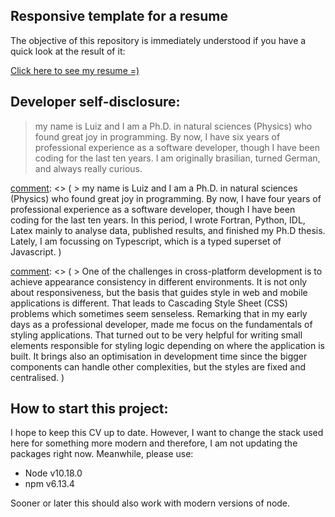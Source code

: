 ## Responsive template for a resume

The objective of this repository is immediately understood
if you have a quick look at the result of it:

[Click here to see my resume =)](https://carneirodotdev.github.io/Curriculum_Vitae/dist/index.html)

## Developer self-disclosure:

> my name is Luiz and I am a Ph.D. in natural sciences (Physics) who found great joy in programming. By now, I have six years of professional experience as a software developer, though I have been coding for the last ten years. I am originally brasilian, turned German, and always really curious.

[comment]: <> (I wrote the text below in 2020, probably. It is still a good and extensive self-disclosure, but I feel as it is too much information.)

[comment]: <> (> Dear reader,)

[comment]: <> ( > my name is Luiz and I am a Ph.D. in natural sciences (Physics) who found great joy in programming. By now, I have four years of professional experience as a software developer, though I have been coding for the last ten years. In this period, I wrote Fortran, Python, IDL, Latex mainly to analyse data, published results, and finished my Ph.D thesis. Lately, I am focussing on Typescript, which is a typed superset of Javascript. )

[comment]: <> ( > Professionally, React Native and React Web have been my playground. I used NextJS to publish an AMP website, which was the first product of the company to use end to end tests with Cypress and was a project managed entirely by me alone. These days, I am working on a NodeJs application which will be the first company's product with GraphQL. In parallel, I continuously write cross-platform components, meaning code libraries to be used on the web as also on mobile. )

[comment]: <> ( > One of the challenges in cross-platform development is to achieve appearance consistency in different environments. It is not only about responsiveness, but the basis that guides style in web and mobile applications is different. That leads to Cascading Style Sheet (CSS) problems which sometimes seem senseless. Remarking that in my early days as a professional developer, made me focus on the fundamentals of styling applications. That turned out to be very helpful for writing small elements responsible for styling logic depending on where the application is built. It brings also an optimisation in development time since the bigger components can handle other complexities, but the styles are fixed and centralised. )

[comment]: <> ( > A couple of months after that, when my department was moving from Javascript to Typescript, we quickly met a time-consuming problem. At some point, some procedures had to be run depending on an object type. In other words, the object's interface had to be verified before the next line of code. As more than one person on the team had the same problem, I was very excited to find a solution. I decided then to read the whole Typescript documentation since It was a predictable issue. The complexity solution is called type guards. It skips the scope of this text to explain the solution details. After that happened, I started to read the documentation of technologies before even encountering a problem. There is always at least a minimal new feature to be learned. )

[comment]: <> ( > My happiness in programming will always be followed by challenges as described above. Meanwhile, It is clear to me that communication plays a key role in understanding problems and finding solutions. That is why I make what is possible to improve my connection with my peers and make everyone's woking hours more enjoyable and productive. )

[comment]: <> ( > Luiz Carneiro )

## How to start this project:

I hope to keep this CV up to date. However, I want to change the stack used here for something more modern and therefore, I am not updating the packages right now. Meanwhile, please use:

- Node v10.18.0
- npm v6.13.4

Sooner or later this should also work with modern versions of node.
